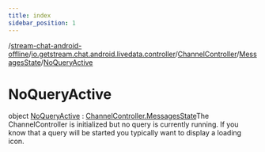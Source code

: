 ```yaml
---
title: index
sidebar_position: 1
---
```

/[stream-chat-android-offline](../../../../index.md)/[io.getstream.chat.android.livedata.controller](../../../index.md)/[ChannelController](../../index.md)/[MessagesState](../index.md)/[NoQueryActive](index.md)  
  
  
  
# NoQueryActive  
object [NoQueryActive](index.md) : [ChannelController.MessagesState](../index.md)The ChannelController is initialized but no query is currently running. If you know that a query will be started you typically want to display a loading icon.
